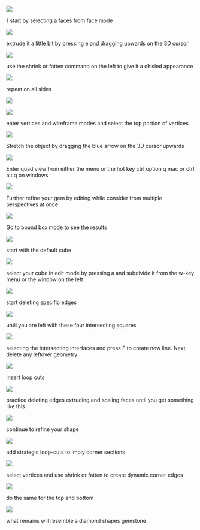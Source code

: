 _![](/assets/gem_1.jpg)_

1 start by selecting a faces from face mode

![](/assets/gem_2.jpg)

extrude it a little bit by pressing e and dragging upwards on the 3D cursor

![](/assets/gem_3.jpg)

use the shrink or fatten command on the left to give it a chisled appearance

![](/assets/gem_4.jpg)

repeat on all sides

![](/assets/gem_5.jpg)

![](/assets/gem_6.jpg)

enter vertices and wireframe modes and select the top portion of vertices

![](/assets/gem_7.jpg)

Stretch the object by dragging the blue arrow on the 3D cursor upwards

![](/assets/gem_8.jpg)

Enter quad view from either the menu or the hot key ctrl option q mac or ctrl alt q on windows

![](/assets/gem_9.jpg)

Further refine your gem by editing while consider from multiple perspectives at once

![](/assets/gem_10.jpg)

Go to bound box mode to see the results

![](/assets/Diamond_1.jpg)

start with the default cube

![](/assets/Diamond_2.jpg)

select your cube in edit mode by pressing a and subdivide it from the w-key menu or the window on the left

![](/assets/Diamond_3.jpg)

start deleting specific edges

![](/assets/Diamond_4.jpg)

until you are left with these four intersecting squares

![](/assets/Diamond_5.jpg)

selecting the intersecting interfaces and press F to create new line. Next, delete any leftover geometry

![](/assets/Diamond_6.jpg)

insert loop cuts

![](/assets/Diamond_6b.jpg)

practice deleting edges extruding and scaling faces until you get something like this

![](/assets/Diamond_8.jpg)

continue to refine your shape

![](/assets/Diamond_9.jpg)

add strategic loop-cuts to imply corner sections

![](/assets/Diamond_10.jpg)

select vertices and use shrink or fatten to create dynamic corner edges

![](/assets/Diamond_12.jpg)

do the same for the top and bottom

![](/assets/Diamond_13.jpg)

what remains will resemble a diamond shapes gemstone








